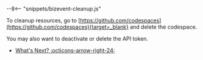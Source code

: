 --8<-- "snippets/bizevent-cleanup.js"

To cleanup resources, go to [https://github.com/codespaces](https://github.com/codespaces){target=_blank} and delete the codespace.

You may also want to deactivate or delete the API token.

<div class="grid cards" markdown>

- [What's Next? :octicons-arrow-right-24:](whats-next.md)
</div>